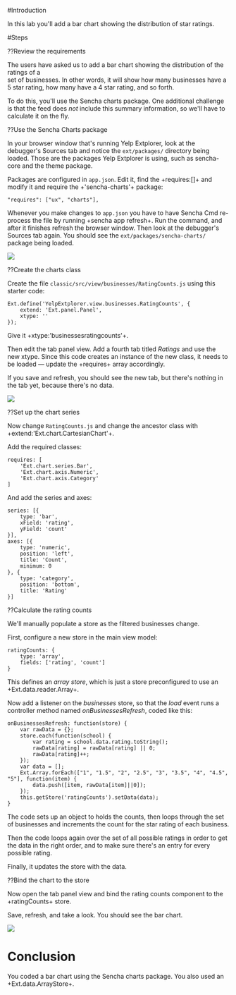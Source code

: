 #Introduction

In this lab you'll add a bar chart showing the distribution of star ratings.

#Steps

??Review the requirements

The users have asked us to add a bar chart showing the distribution of the ratings of a  
set of businesses. In other words, it will show how many businesses have a 5 star 
rating, how many have a 4 star rating, and so forth. 

To do this, you'll use the Sencha charts package. One additional challenge is that the
feed does *not* include this summary information, so we'll have to calculate it on the fly.


??Use the Sencha Charts package

In your browser window that's running Yelp Extplorer, look at the debugger's Sources tab and 
notice the `ext/packages/` directory being loaded. Those are the packages Yelp Extplorer is using,
such as sencha-core and the theme package. 

Packages are configured in `app.json`. Edit it, find the +requires:[]+ and modify it and require
the +'sencha-charts'+ package:

    "requires": ["ux", "charts"],

Whenever you make changes to `app.json` you have to have Sencha Cmd re-process the file by running
+sencha app refresh+. Run the command, and after it finishes refresh the browser window. Then look at
the debugger's Sources tab again. You should see the `ext/packages/sencha-charts/` package being loaded.

<img src="resources/images/yelp/ChartSourceTabPackage.png">


??Create the charts class

Create the file `classic/src/view/businesses/RatingCounts.js` using this starter code:

    Ext.define('YelpExtplorer.view.businesses.RatingCounts', {
    	extend: 'Ext.panel.Panel',
    	xtype: ''
    });

Give it +xtype:'businessesratingcounts'+.

Then edit the tab panel view. Add a fourth tab titled *Ratings* and use the new xtype. Since this code 
creates an instance of the new class, it needs to be loaded &mdash; update the +requires+ array accordingly.
 
If you save and refresh, you should see the new tab, but there's nothing in the tab yet, because there's no data.

<img src="resources/images/yelp/ChartEmptyRatingsTab.png">


??Set up the chart series
 
Now change `RatingCounts.js` and change the ancestor class with +extend:'Ext.chart.CartesianChart'+.

Add the required classes:

    requires: [
        'Ext.chart.series.Bar',
        'Ext.chart.axis.Numeric',
        'Ext.chart.axis.Category'
    ]

And add the series and axes: 

    series: [{
        type: 'bar',
        xField: 'rating',
        yField: 'count'
    }],
    axes: [{
        type: 'numeric',
        position: 'left',
        title: 'Count',
        minimum: 0
    }, {
        type: 'category',
        position: 'bottom',
        title: 'Rating'
    }]


??Calculate the rating counts

We'll manually populate a store as the filtered businesses change.

First, configure a new store in the main view model:

    ratingCounts: {
	    type: 'array',
	    fields: ['rating', 'count']
    }

This defines an *array store*, which is just a store preconfigured to use an +Ext.data.reader.Array+.

Now add a listener on the *businesses* store, so that the *load* event runs a controller
method named *onBusinessesRefresh*, coded like this:

    onBusinessesRefresh: function(store) {
        var rawData = {};
        store.each(function(school) {
            var rating = school.data.rating.toString();
            rawData[rating] = rawData[rating] || 0;
            rawData[rating]++;
        });
        var data = [];
        Ext.Array.forEach(["1", "1.5", "2", "2.5", "3", "3.5", "4", "4.5", "5"], function(item) {
            data.push([item, rawData[item]||0]);
        });
        this.getStore('ratingCounts').setData(data);
    }

The code sets up an object to holds the counts, then loops through the set of businesses and 
increments the count for the star rating of each business.

Then the code loops again over the set of all possible ratings in order to get the data in the right order, 
and to make sure there's an entry for every possible rating. 

Finally, it updates the store with the data.


??Bind the chart to the store

Now open the tab panel view and bind the rating counts component to the +ratingCounts+ store.

Save, refresh, and take a look. You should see the bar chart.

<img src="resources/images/yelp/ChartFinal.png">


# Conclusion

You coded a bar chart using the Sencha charts package. You also used an +Ext.data.ArrayStore+.
